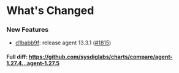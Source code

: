 # What's Changed

### New Features
- [d1babb9f](https://github.com/sysdiglabs/charts/commit/d1babb9f03b70f5cebefc42927c7bb778100cf64): release agent 13.3.1 ([#1815](https://github.com/sysdiglabs/charts/issues/1815))
#### Full diff: https://github.com/sysdiglabs/charts/compare/agent-1.27.4...agent-1.27.5
